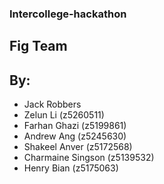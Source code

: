 ### Intercollege-hackathon
## Fig Team
## By:

* Jack Robbers
* Zelun Li (z5260511)
* Farhan Ghazi (z5199861)
* Andrew Ang (z5245630)
* Shakeel Anver (z5172568)
* Charmaine Singson (z5139532)
* Henry Bian (z5175063)

